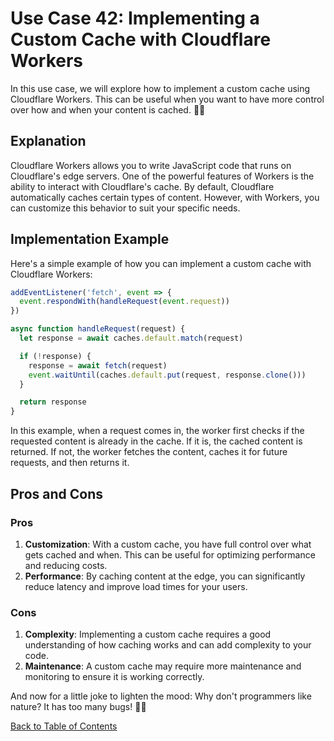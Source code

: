 # Use Case 42: Implementing a Custom Cache with Cloudflare Workers

In this use case, we will explore how to implement a custom cache using Cloudflare Workers. This can be useful when you want to have more control over how and when your content is cached. 🧠💡

## Explanation

Cloudflare Workers allows you to write JavaScript code that runs on Cloudflare's edge servers. One of the powerful features of Workers is the ability to interact with Cloudflare's cache. By default, Cloudflare automatically caches certain types of content. However, with Workers, you can customize this behavior to suit your specific needs.

## Implementation Example

Here's a simple example of how you can implement a custom cache with Cloudflare Workers:

```javascript
addEventListener('fetch', event => {
  event.respondWith(handleRequest(event.request))
})

async function handleRequest(request) {
  let response = await caches.default.match(request)

  if (!response) {
    response = await fetch(request)
    event.waitUntil(caches.default.put(request, response.clone()))
  }

  return response
}
```

In this example, when a request comes in, the worker first checks if the requested content is already in the cache. If it is, the cached content is returned. If not, the worker fetches the content, caches it for future requests, and then returns it.

## Pros and Cons

### Pros

1. **Customization**: With a custom cache, you have full control over what gets cached and when. This can be useful for optimizing performance and reducing costs.
2. **Performance**: By caching content at the edge, you can significantly reduce latency and improve load times for your users.

### Cons

1. **Complexity**: Implementing a custom cache requires a good understanding of how caching works and can add complexity to your code.
2. **Maintenance**: A custom cache may require more maintenance and monitoring to ensure it is working correctly.

And now for a little joke to lighten the mood: Why don't programmers like nature? It has too many bugs! 🐛😂

[Back to Table of Contents](../table_of_contents.md)